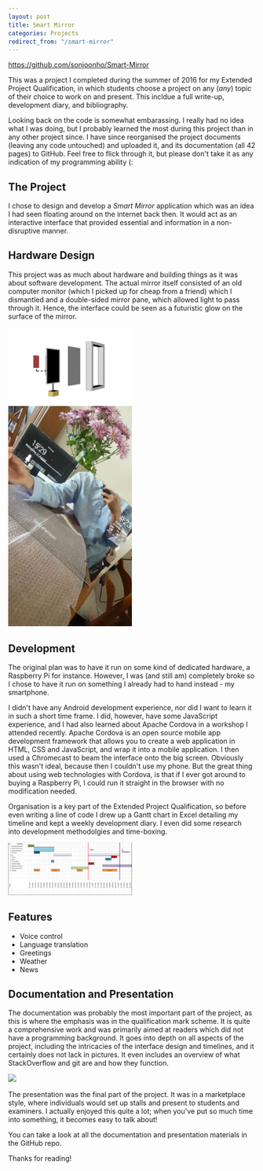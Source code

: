 ```yaml
---
layout: post
title: Smart Mirror
categories: Projects
redirect_from: "/smart-mirror"
---
```


<https://github.com/sonjoonho/Smart-Mirror>

This was a project I completed during the summer of 2016 for my Extended Project Qualification, in which students choose a project on any (*any*) topic of their choice to work on and present. This incldue a full write-up, development diary, and bibliography.

Looking back on the code is somewhat embarassing. I really had no idea what I was doing, but I probably learned the most during this project than in any other project since. I have since reorganised the project documents (leaving any code untouched) and uploaded it, and its documentation (all 42 pages) to GitHub. Feel free to flick through it, but please don't take it as any indication of my programming ability (:

## The Project

I chose to design and develop a *Smart Mirror* application which was an idea I had seen floating around on the internet back then. It would act as an interactive interface that provided essential and information in a non-disruptive manner.

## Hardware Design

This project was as much about hardware and building things as it was about software development. The actual mirror itself consisted of an old computer monitor (which I picked up for cheap from a friend) which I dismantled and a double-sided mirror pane, which allowed light to pass through it. Hence, the interface could be seen as a futuristic glow on the surface of the mirror.

<img src="/assets/2016-09-30-smart-mirror/blowout.png" width="50%"/>

<img src="/assets/2016-09-30-smart-mirror/smart-mirror.jpg" width="50%"/>

## Development

The original plan was to have it run on some kind of dedicated hardware, a Raspberry Pi for instance. However, I was (and still am) completely broke so I chose to have it run on something I already had to hand instead - my smartphone. 

I didn't have any Android development experience, nor did I want to learn it in such a short time frame. I did, however, have some JavaScript experience, and I had also learned about Apache Cordova in a workshop I attended recently. Apache Cordova is an open source mobile app development framework that allows you to create a web application in HTML, CSS and JavaScript, and wrap it into a mobile application. I then used a Chromecast to beam the interface onto the big screen. Obviously this wasn't ideal, because then I couldn't use my phone. But the great thing about using web technologies with Cordova, is that if I ever got around to buying a Raspberry Pi, I could run it straight in the browser with no modification needed.

Organisation is a key part of the Extended Project Qualification, so before even writing a line of code I drew up a Gantt chart in Excel detailing my timeline and kept a weekly development diary. I even did some research into development methodolgies and time-boxing.

<img src="/assets/2016-09-30-smart-mirror/gantt-chart.png" width="50%"/>


## Features

- Voice control
- Language translation
- Greetings
- Weather
- News

## Documentation and Presentation

The documentation was probably the most important part of the project, as this is where the emphasis was in the qualification mark scheme. It is quite a comprehensive work and was primarily aimed at readers which did not have a programming background. It goes into depth on all aspects of the project, including the intricacies of the interface design and timelines, and it certainly does not lack in pictures. It even includes an overview of what StackOverflow and git are and how they function.

<img src="/assets/2016-09-30-smart-mirror/Flowchart.png" width="50%"/>

The presentation was the final part of the project. It was in a marketplace style, where individuals would set up stalls and present to students and examiners. I actually enjoyed this quite a lot; when you've put so much time into something, it becomes easy to talk about!

You can take a look at all the documentation and presentation materials in the GitHub repo.

Thanks for reading!
